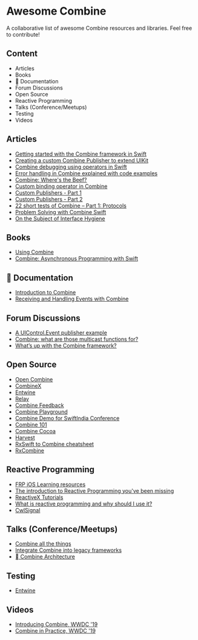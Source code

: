 # Awesome Combine

A collaborative list of awesome Combine resources and libraries. Feel free to contribute!

## Content
- Articles
- Books
-  Documentation
- Forum Discussions
- Open Source
- Reactive Programming
- Talks (Conference/Meetups)
- Testing
- Videos

## Articles
- [Getting started with the Combine framework in Swift](https://www.avanderlee.com/swift/combine/)
- [Creating a custom Combine Publisher to extend UIKit](https://www.avanderlee.com/swift/custom-combine-publisher/)
- [Combine debugging using operators in Swift](https://www.avanderlee.com/debugging/combine-swift/)
- [Error handling in Combine explained with code examples](https://www.avanderlee.com/swift/combine-error-handling/)
- [Combine: Where's the Beef?](https://www.caseyliss.com/2019/6/17/combine-wheres-the-beef)
- [Custom binding operator in Combine](http://riteshhh.com/combine/custom-binding-operator-in-combine/)
- [Custom Publishers - Part 1](https://ruiper.es/2019/08/05/custom-publishers-part1/)
- [Custom Publishers - Part 2](https://ruiper.es/2019/08/09/custom-publishers-par-2/)
- [22 short tests of Combine – Part 1: Protocols](https://www.cocoawithlove.com/blog/twenty-two-short-tests-of-combine-part-1.html)
- [Problem Solving with Combine Swift](https://medium.com/flawless-app-stories/problem-solving-with-combine-swift-4751885fda77)
- [On the Subject of Interface Hygiene](https://duan.ca/2019/07/01/combine-hygiene/)

## Books
- [Using Combine](https://heckj.github.io/swiftui-notes/)
- [Combine: Asynchronous Programming with Swift](https://store.raywenderlich.com/products/combine-asynchronous-programming-with-swift)

##  Documentation
- [Introduction to Combine](https://developer.apple.com/documentation/combine)
- [Receiving and Handling Events with Combine](https://developer.apple.com/documentation/combine/receiving_and_handling_events_with_combine)

## Forum Discussions
- [A UIControl.Event publisher example](https://forums.swift.org/t/a-uicontrol-event-publisher-example/26215)
- [Combine: what are those multicast functions for?](https://forums.swift.org/t/combine-what-are-those-multicast-functions-for/26677)
- [What’s up with the Combine framework?](https://forums.swift.org/t/whats-up-with-the-combine-framework/25269)

## Open Source
- [Open Combine](https://github.com/broadwaylamb/OpenCombine/tree/master/Sources/OpenCombine)
- [CombineX](https://github.com/luoxiu/CombineX)
- [Entwine](https://github.com/tcldr/Entwine)
- [Relay](https://github.com/dduan/Relay)
- [Combine Feedback](https://github.com/sergdort/CombineFeedback)
- [Combine Playground](https://github.com/AvdLee/CombineSwiftPlayground)
- [Combine Demo for SwiftIndia Conference](https://github.com/riteshhgupta/combine-demo-swiftindia)
- [Combine 101](https://github.com/learncombine/Combine101)
- [Combine Cocoa](https://github.com/freak4pc/CombineCocoa)
- [Harvest](https://github.com/inamiy/Harvest/blob/master/README.md)
- [RxSwift to Combine cheatsheet](https://github.com/freak4pc/rxswift-to-combine-cheatsheet)
- [RxCombine](https://github.com/freak4pc/RxCombine)


## Reactive Programming
- [FRP iOS Learning resources](https://gist.github.com/JaviLorbada/4a7bd6129275ebefd5a6)
- [The introduction to Reactive Programming you've been missing](https://gist.github.com/staltz/868e7e9bc2a7b8c1f754)
- [ReactiveX Tutorials](http://reactivex.io/tutorials.html)
- [What is reactive programming and why should I use it?](https://www.cocoawithlove.com/blog/reactive-programming-what-and-why.html)
- [CwlSignal](https://github.com/mattgallagher/CwlSignal)

## Talks (Conference/Meetups)
- [Combine all the things](https://speakerdeck.com/riteshhh/combine-all-the-things)
- [Integrate Combine into legacy frameworks](https://speakerdeck.com/ra1028/integrate-combine-into-legacy-frameworks)
- [ Combine Architecture](https://speakerdeck.com/inamiy/combine-architecture)


## Testing
- [Entwine](https://github.com/tcldr/Entwine)

## Videos
- [Introducing Combine, WWDC '19](https://developer.apple.com/videos/play/wwdc2019/722/)
- [Combine in Practice, WWDC '19](https://developer.apple.com/videos/play/wwdc2019/721/)

